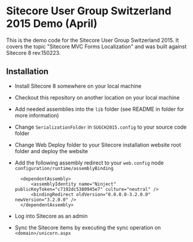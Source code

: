 # Sitecore User Group Switzerland 2015 Demo (April)

This is the demo code for the Sitecore User Group Switzerland 2015. It covers the topic "Sitecore MVC Forms Localization" and was built against Sitecore 8 rev.150223.

## Installation
- Install Sitecore 8 somewhere on your local machine
- Checkout this repository on another location on your local machine
- Add needed assemblies into the `lib` folder (see README in folder for more information)
- Change `SerializationFolder` in `SUGCH2015.config` to your source code folder
- Change Web Deploy folder to your Sitecore installation website root folder and deploy the website
- Add the following assembly redirect to your `web.config` node `configuration/runtime/assemblyBinding`

		<dependentAssembly>
			<assemblyIdentity name="Ninject" publicKeyToken="c7192dc5380945e7" culture="neutral" />
			<bindingRedirect oldVersion="0.0.0.0-3.2.0.0" newVersion="3.2.0.0" />
		</dependentAssembly>
		
- Log into Sitecore as an admin
- Sync the Sitecore items by executing the sync operation on `<domain>/unicorn.aspx`